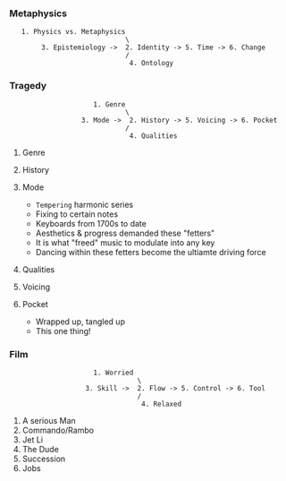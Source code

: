 ### Metaphysics

```
   1. Physics vs. Metaphysics
                             \
        3. Epistemiology ->  2. Identity -> 5. Time -> 6. Change
                             /
                              4. Ontology
```

### Tragedy


```
                     1. Genre
                             \
                  3. Mode ->  2. History -> 5. Voicing -> 6. Pocket
                             /
                              4. Qualities
```

1. Genre
2. History
3. Mode
   - `Tempering` harmonic series
   - Fixing to certain notes
   - Keyboards from 1700s to date
   - Aesthetics & progress demanded these "fetters"
   - It is what "freed" music to modulate into any key
   - Dancing within these fetters become the ultiamte driving force 
     
4. Qualities
5. Voicing
6. Pocket
   - Wrapped up, tangled up
   - This one thing!

### Film

```
                     1. Worried
                                \
                   3. Skill ->  2. Flow -> 5. Control -> 6. Tool
                                /
                                 4. Relaxed
```

1. A serious Man
2. Commando/Rambo
3. Jet Li
4. The Dude
5. Succession
6. Jobs
